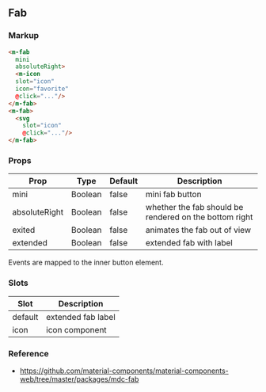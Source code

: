 ## Fab

### Markup

```html
<m-fab
  mini
  absoluteRight>
  <m-icon
  slot="icon"
  icon="favorite"
  @click="..."/>
</m-fab>
<m-fab>
  <svg
    slot="icon"
    @click="..."/>
</m-fab>
```
### Props

| Prop | Type | Default | Description |
|------|------|---------|-------------|
| mini | Boolean | false | mini fab button |
| absoluteRight | Boolean | false | whether the fab should be rendered on the bottom right |
| exited | Boolean | false | animates the fab out of view |
| extended | Boolean | false | extended fab with label |

Events are mapped to the inner button element.

### Slots

| Slot | Description |
|------|-------------|
| default | extended fab label |
| icon | icon component |

### Reference

- https://github.com/material-components/material-components-web/tree/master/packages/mdc-fab

